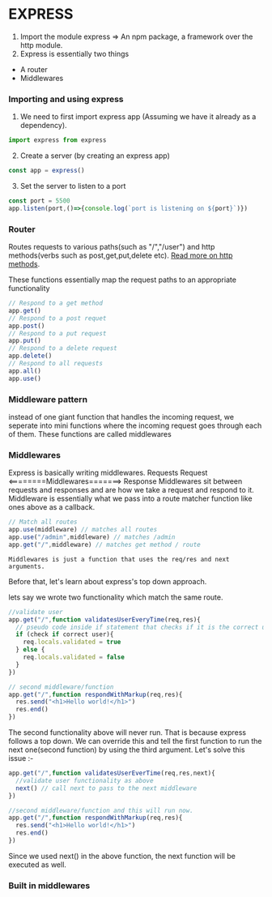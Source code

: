 # EXPRESS

1. Import the module express => An npm package, a framework over the http module.
1. Express is essentially two things
* A router
* Middlewares

### Importing and using express
1. We need to first import express app (Assuming we have it already as a dependency).
```js
import express from express
```
2. Create a server (by creating an express app)
```js
const app = express()
```
3. Set the server to listen to a port
```js
const port = 5500
app.listen(port,()=>{console.log(`port is listening on ${port}`)})
```

### Router
Routes requests to various paths(such as "/","/user") and http methods(verbs such as post,get,put,delete etc).
[Read more on http methods](https://developer.mozilla.org/en-US/docs/Web/HTTP/Methods).

These functions essentially map the request paths to an appropriate functionality

```js
// Respond to a get method
app.get()
// Respond to a post requet
app.post()
// Respond to a put request
app.put()
// Respond to a delete request
app.delete()
// Respond to all requests
app.all()
app.use()
```

### Middleware pattern

instead of one giant function that handles the incoming request, we seperate into mini functions where the incoming request goes through each of them.
These functions are called middlewares
### Middlewares
Express is basically writing middlewares.
Requests Request <========Middlewares=======> Response
Middlewares sit between requests and responses and are how we take a request and respond to it. Middleware is essentially what we pass into a route matcher function like ones above as a callback.

```js
// Match all routes
app.use(middleware) // matches all routes
app.use("/admin",middleware) // matches /admin
app.get("/",middleware) // matches get method / route
```

`Middlewares is just a function that uses the req/res and next arguments.`


Before that, let's learn about express's top down approach.

lets say we wrote two functionality which match the same route.
```js
//validate user
app.get("/",function validatesUserEveryTime(req,res){
  // pseudo code inside if statement that checks if it is the correct user
  if (check if correct user){
    req.locals.validated = true
  } else {
    req.locals.validated = false
  }
})

// second middleware/function
app.get("/",function respondWithMarkup(req,res){
  res.send("<h1>Hello world!</h1>")
  res.end()
})

```
The second functionality above will never run. That is because express follows a top down. We can override this and tell the first function to run the next one(second function) by using the third argument. Let's solve this issue :-

```js
app.get("/",function validatesUserEverTime(req,res,next){
  //validate user functionality as above
  next() // call next to pass to the next middleware
})

//second middleware/function and this will run now.
app.get("/",function respondWithMarkup(req,res){
  res.send("<h1>Hello world!</h1>")
  res.end()
})

```
Since we used next() in the above function, the next function will be executed as well.

### Built in middlewares

